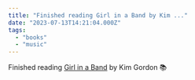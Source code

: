 ```yaml
---
title: "Finished reading Girl in a Band by Kim ..."
date: "2023-07-13T14:21:04.000Z"
tags: 
  - "books"
  - "music"
---
```


Finished reading [Girl in a Band](https://micro.blog/books/9780062295903) by Kim Gordon 📚
